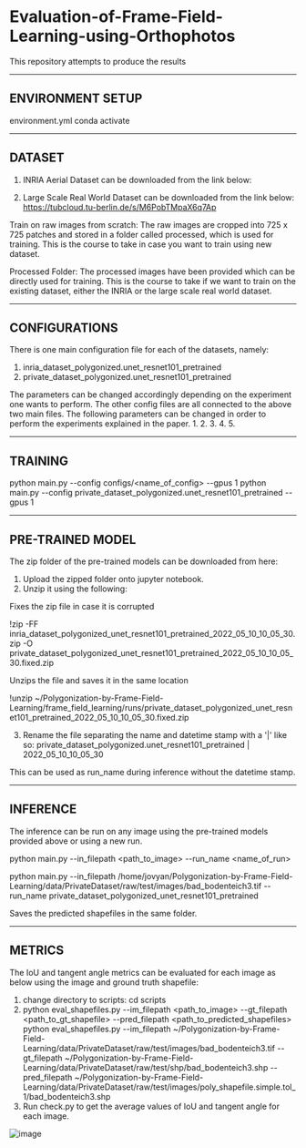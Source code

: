 # Evaluation-of-Frame-Field-Learning-using-Orthophotos
This repository attempts to produce the results

-----------------------------------------------------------------------------------------------------------------------------------------------------------------------
ENVIRONMENT SETUP
-----------------------------------------------------------------------------------------------------------------------------------------------------------------------
environment.yml 
conda activate

-----------------------------------------------------------------------------------------------------------------------------------------------------------------------
DATASET
-----------------------------------------------------------------------------------------------------------------------------------------------------------------------
1. INRIA Aerial Dataset can be downloaded from the link below:


2. Large Scale Real World Dataset can be downloaded from the link below:
https://tubcloud.tu-berlin.de/s/M6PobTMpaX6q7Ap

Train on raw images from scratch:
The raw images are cropped into 725 x 725 patches and stored in a folder called processed, which is used for training. This is the course to take in case you want to train using new dataset.

Processed Folder:
The processed images have been provided which can be directly used for training. This is the course to take if we want to train on the existing dataset, either the INRIA or the large scale real world dataset.

-----------------------------------------------------------------------------------------------------------------------------------------------------------------------
CONFIGURATIONS
-----------------------------------------------------------------------------------------------------------------------------------------------------------------------
There is one main configuration file for each of the datasets, namely:
1. inria_dataset_polygonized.unet_resnet101_pretrained
2. private_dataset_polygonized.unet_resnet101_pretrained

The parameters can be changed accordingly depending on the experiment one wants to perform. The other config files are all connected to the above two main files. The following parameters can be changed in order to perform the experiments explained in the paper.
1. 
2.
3.
4.
5.

-----------------------------------------------------------------------------------------------------------------------------------------------------------------------
TRAINING
-----------------------------------------------------------------------------------------------------------------------------------------------------------------------
python main.py --config configs/<name_of_config> --gpus 1
python main.py --config private_dataset_polygonized.unet_resnet101_pretrained --gpus 1

-----------------------------------------------------------------------------------------------------------------------------------------------------------------------
PRE-TRAINED MODEL
-----------------------------------------------------------------------------------------------------------------------------------------------------------------------
The zip folder of the pre-trained models can be downloaded from here: 

1. Upload the zipped folder onto jupyter notebook.
2. Unzip it using the following:

Fixes the zip file in case it is corrupted

!zip -FF inria_dataset_polygonized_unet_resnet101_pretrained_2022_05_10_10_05_30.zip -O private_dataset_polygonized_unet_resnet101_pretrained_2022_05_10_10_05_30.fixed.zip 

Unzips the file and saves it in the same location
  
!unzip ~/Polygonization-by-Frame-Field-Learning/frame_field_learning/runs/private_dataset_polygonized_unet_resnet101_pretrained_2022_05_10_10_05_30.fixed.zip

3. Rename the file separating the name and datetime stamp with a '|' like so: 
  private_dataset_polygonized.unet_resnet101_pretrained | 2022_05_10_10_05_30
  
 This can be used as run_name during inference without the datetime stamp.

-----------------------------------------------------------------------------------------------------------------------------------------------------------------------
INFERENCE
-----------------------------------------------------------------------------------------------------------------------------------------------------------------------
The inference can be run on any image using the pre-trained models provided above or using a new run.

python main.py --in_filepath <path_to_image> --run_name <name_of_run>

python main.py --in_filepath /home/jovyan/Polygonization-by-Frame-Field-Learning/data/PrivateDataset/raw/test/images/bad_bodenteich3.tif --run_name private_dataset_polygonized_unet_resnet101_pretrained

Saves the predicted shapefiles in the same folder.

-----------------------------------------------------------------------------------------------------------------------------------------------------------------------
METRICS
-----------------------------------------------------------------------------------------------------------------------------------------------------------------------
The IoU and tangent angle metrics can be evaluated for each image as below using the image and ground truth shapefile:

1. change directory to scripts: cd scripts
2. python eval_shapefiles.py --im_filepath <path_to_image> --gt_filepath <path_to_gt_shapefile> --pred_filepath <path_to_predicted_shapefiles>
  python eval_shapefiles.py --im_filepath ~/Polygonization-by-Frame-Field-Learning/data/PrivateDataset/raw/test/images/bad_bodenteich3.tif --gt_filepath ~/Polygonization-by-Frame-Field-Learning/data/PrivateDataset/raw/test/shp/bad_bodenteich3.shp --pred_filepath ~/Polygonization-by-Frame-Field-Learning/data/PrivateDataset/raw/test/images/poly_shapefile.simple.tol_1/bad_bodenteich3.shp
3. Run check.py to get the average values of IoU and tangent angle for each image.




![image](https://user-images.githubusercontent.com/60517504/183388572-f455dc82-647d-475f-aa8e-8eb0aed09db1.png)


